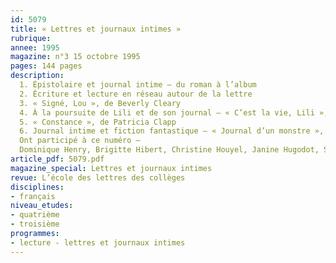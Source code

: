 ```yaml
---
id: 5079
title: « Lettres et journaux intimes »
rubrique: 
annee: 1995
magazine: n°3 15 octobre 1995
pages: 144 pages
description: 
  1. Épistolaire et journal intime – du roman à l’album
  2. Écriture et lecture en réseau autour de la lettre
  3. « Signé, Lou », de Beverly Cleary
  4. À la poursuite de Lili et de son journal – « C’est la vie, Lili », de Valérie Dayre
  5. « Constance », de Patricia Clapp
  6. Journal intime et fiction fantastique – « Journal d’un monstre », de Richard Matheson
  Ont participé à ce numéro – 
  Dominique Henry, Brigitte Hibert, Christine Houyel, Janine Hugodot, Sophie Josselin, Denise Laboureau, Christian Poslaniec et Jean-Pierre Tusseau
article_pdf: 5079.pdf
magazine_special: Lettres et journaux intimes
revue: L’école des lettres des collèges
disciplines:
- français
niveau_etudes:
- quatrième
- troisième
programmes:
- lecture - lettres et journaux intimes
---
```

